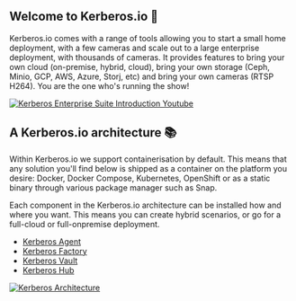 ## Welcome to Kerberos.io 👋

Kerberos.io comes with a range of tools allowing you to start a small home deployment, with a few cameras and scale out to a large enterprise deployment, with thousands of cameras. It provides features to bring your own cloud (on-premise, hybrid, cloud), bring your own storage (Ceph, Minio, GCP, AWS, Azure, Storj, etc) and bring your own cameras (RTSP H264). You are the one who's running the show!

[![Kerberos Enterprise Suite Introduction Youtube](https://github.com/kerberos-io/.github/assets/1546779/8257bd57-1dfe-4f31-98f1-e555ba5f3afd)](https://www.youtube.com/watch?v=JzC8vJ0xZS0)

## A Kerberos.io architecture 📚

Within Kerberos.io we support containerisation by default. This means that any solution you'll find below is shipped as a container on the platform you desire: Docker, Docker Compose, Kubernetes, OpenShift or as a static binary through various package manager such as Snap.

Each component in the Kerberos.io architecture can be installed how and where you want. This means you can create hybrid scenarios, or go for a full-cloud or full-onpremise deployment.

- [Kerberos Agent](https://github.com/kerberos-io/agent)
- [Kerberos Factory](https://github.com/kerberos-io/factory)
- [Kerberos Vault](https://github.com/kerberos-io/vault)
- [Kerberos Hub](https://github.com/kerberos-io/hub)

[![Kerberos Architecture](https://github.com/kerberos-io/.github/assets/1546779/20dc43ec-25a3-4113-a9f9-e2c6772905de)](https://doc.kerberos.io/prologue/deployments/)
